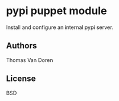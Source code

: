 pypi puppet module
==================

Install and configure an internal pypi server.

Authors
-------
Thomas Van Doren

License
-------
BSD
